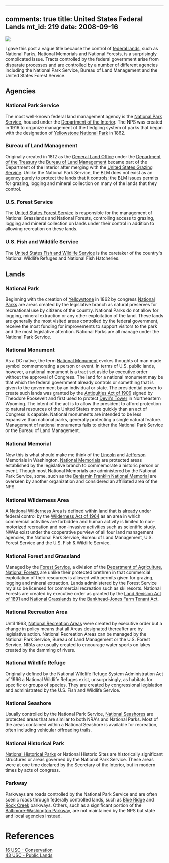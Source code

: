 --- 
comments: true
title: United States Federal Lands
mt_id: 219
date: 2008-09-16
----------------
<a href="http://flickr.com/photos/zsafwan/2238940368/"><img src="http://farm3.static.flickr.com/2199/2238940368_6ed860e04d.jpg" class="image-right" /></a>

I gave this post a vague title because the control of [federal lands](http://en.wikipedia.org/wiki/Federal_lands), such as National Parks, National Memorials and National Forests, is a surprisingly complicated issue.  Tracts controlled by the federal government arise from disparate processes and are controlled by a number of different agencies including the National Park Service, Bureau of Land Management and the United States Forest Service.

## Agencies

### National Park Service
The most well-known federal land management agency is the [National Park Service](http://en.wikipedia.org/wiki/National_Park_Service), housed under the [Department of the Interior](http://en.wikipedia.org/wiki/United_States_Department_of_the_Interior).  The NPS was created in 1916 to organize management of the fledgling system of parks that began with the designation of [Yellowstone National Park](http://en.wikipedia.org/wiki/Yellowstone_National_Park) in 1862.

### Bureau of Land Management
Originally created in 1812 as the [General Land Office](http://en.wikipedia.org/wiki/General_Land_Office) under the [Department of the Treasury](http://en.wikipedia.org/wiki/Department_of_the_Treasury) the [Bureau of Land Management](http://en.wikipedia.org/wiki/Burearu_of_Land_Management) became part of the Department of the Interior after merging with the [United States Grazing Service](http://en.wikipedia.org/wiki/United_States_Grazing_Service).  Unlike the National Park Service, the BLM does not exist as an agency purely to protect the lands that it controls; the BLM issues permits for grazing, logging and mineral collection on many of the lands that they control.

### U.S. Forest Service
The [United States Forest Service](http://en.wikipedia.org/wiki/United_States_Forest_Service) is responsible for the management of National Grasslands and National Forests, controlling access to grazing, logging and mineral collection on lands under their control in addition to allowing recreation on these lands.

### U.S. Fish and Wildlife Service
The [United States Fish and Wildlife Service](http://en.wikipedia.org/wiki/United_States_Fish_and_Wildlife_Service) is the caretaker of the country's National Wildlife Refuges and National Fish Hatcheries.

## Lands
### National Park
Beginning with the creation of [Yellowstone](http://en.wikipedia.org/wiki/Yellowstone) in 1862 by congress [National Parks](http://en.wikipedia.org/wiki/National_park) are areas created by the legislative branch as natural preserves for recreational use by citizens of the country.  National Parks do not allow for logging, mineral extraction or any other exploitation of the land.  These lands are generally the most visited areas controlled by the federal government, receive the most funding for improvements to support visitors to the park and the most legislative attention.  National Parks are all manage under the National Park Service.

### National Monument
As a DC native, the term [National Monument](http://en.wikipedia.org/wiki/U.S._National_Monument) evokes thoughts of man made symbol commemorating a person or event.  In terms of U.S. public lands, however, a national monument is a tract set aside by executive order without the approval of Congress.  The land for a national monument may be that which the federal government already controls or something that is given to the government by an individual or state.  The presidential power to create such lands was granted by the [Antiquities Act of 1906](http://en.wikipedia.org/wiki/Antiquities_Act) signed by Theodore Roosevelt and first used to protect [Devil's Tower](http://en.wikipedia.org/wiki/Devils_Tower_National_Monument) in Northeastern Wyoming.  The intent of the act is to allow the president to afford protection to natural resources of the United States more quickly than an act of Congress is capable.  National monuments are intended to be less expansive than national parks, generally protecting a single natural feature.  Management of national monuments falls to either the National Park Service or the Bureau of Land Management.

### National Memorial
Now this is what should make me think of the [Lincoln](http://en.wikipedia.org/wiki/Lincoln_Memorial) and [Jefferson](http://en.wikipedia.org/wiki/Jefferson_Memorial) Memorials in Washington.  [National Memorials](http://en.wikipedia.org/wiki/National_Memorial) are protected areas established by the legislative branch to commemorate a historic person or event.  Though most National Memorials are administered by the National Park Service, some, such as the [Benjamin Franklin National Memorial](http://en.wikipedia.org/wiki/Benjamin_Franklin_National_Memorial) are overseen by another organization and considered an affiliated area of the NPS.

### National Wilderness Area
A [National Wilderness Area](http://en.wikipedia.org/wiki/National_Wilderness_Preservation_System)  is defined within land that is already under federal control by the [Wilderness Act of 1964](http://en.wikipedia.org/wiki/Wilderness_Act) as an area in which commercial activities are forbidden and human activity is limited to non-motorized recreation and non-invasive activities such as scientific study.  NWAs exist under the cooperative purview of all four land management agencies, the National Park Service, Bureau of Land Management, U.S. Forest Service and the U.S. Fish & Wildlife Service.

### National Forest and Grassland
Managed by the [Forest Service](http://en.wikipedia.org/wiki/United_States_Forest_Service), a division of the [Department of Agriculture](http://en.wikipedia.org/wiki/United_States_Department_of_Agriculture), [National Forests](http://en.wikipedia.org/wiki/United_States_National_Forest) are unlike their protected brethren in that commercial exploitation of their resources is allowed with permits given for grazing, logging and mineral extraction.  Lands administered by the Forest Service my also be licensed for commercial recreation such as ski resorts.  National Forests are created by executive order as granted by the [Land Revision Act of 1891](http://en.wikipedia.org/wiki/Land_Revision_Act_of_1891) and [National Grasslands](http://en.wikipedia.org/wiki/United_States_National_Grassland) by the [Bankhead-Jones Farm Tenant Act](http://www2.law.cornell.edu/uscode/html/uscode07/usc_sec_07_00001000----000-.html).

### National Recreation Area
Until 1963, [National Recreation Areas](http://en.wikipedia.org/wiki/National_Recreation_Area) were created by executive order but a change in policy means that all Areas designated thereafter are by legislative action.  National Recreation Areas can be managed by the National Park Service, Bureau of Land Management or the U.S. Forest Service.  NRAs are usually created to encourage water sports on lakes created by the damming of rivers.

### National Wildlife Refuge
Originally defined by the National Wildlife Refuge System Administration Act of 1966 a National Wildlife Refuges exist, unsurprisingly, as habitats for specific or groups of species.  They are created by congressional legislation and administrated by the U.S. Fish and Wildlife Service.

### National Seashore
Usually controlled by the National Park Service, [National Seashores](http://en.wikipedia.org/wiki/National_seashore) are protected areas that are similar to both NRA's and National Parks.  Most of the areas contained within a National Seashore is available for recreation, often including vehicular offroading trails.

### National Historical Park
[National Historical Parks](http://en.wikipedia.org/wiki/National_Historical_Park) or National Historic Sites are historically significant structures or areas governed by the National Park Service.  These areas were at one time declared by the Secretary of the Interior, but in modern times by acts of congress.

### Parkway
Parkways are roads controlled by the National Park Service and are often scenic roads through federally controlled lands, such as [Blue Ridge](http://en.wikipedia.org/wiki/Blue_Ridge_Parkway) and [Rock Creek](http://en.wikipedia.org/wiki/Rock_Creek_and_Potomac_Parkway) parkways.  Others, such as a significant portion of the [Baltimore-Washington Parkway](http://en.wikipedia.org/wiki/Baltimore-Washington_Parkway), are not maintained by the NPS but state and local agencies instead.

# References
[16 USC - Conservation](http://www2.law.cornell.edu/uscode/uscode16/usc_sup_01_16_10_1.html)<br>
[43 USC - Public Lands](http://www.law.cornell.edu/uscode/html/uscode43/usc_sup_01_43.html)
